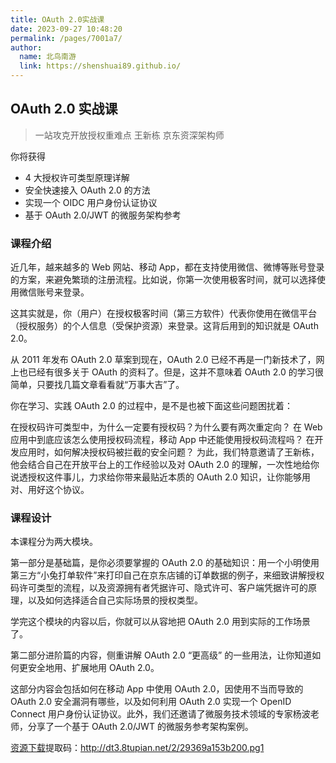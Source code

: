 ```yaml
---
title: OAuth 2.0实战课
date: 2023-09-27 10:48:20
permalink: /pages/7001a7/
author: 
  name: 北鸟南游
  link: https://shenshuai89.github.io/
---
```

## OAuth 2.0 实战课
> 一站攻克开放授权重难点
> 王新栋  京东资深架构师

你将获得
- 4 大授权许可类型原理详解
- 安全快速接入 OAuth 2.0 的方法
- 实现一个 OIDC 用户身份认证协议
- 基于 OAuth 2.0/JWT 的微服务架构参考

### 课程介绍

近几年，越来越多的 Web 网站、移动 App，都在支持使用微信、微博等账号登录的方案，来避免繁琐的注册流程。比如说，你第一次使用极客时间，就可以选择使用微信账号来登录。

这其实就是，你（用户）在授权极客时间（第三方软件）代表你使用在微信平台（授权服务）的个人信息（受保护资源）来登录。这背后用到的知识就是 OAuth 2.0。

从 2011 年发布 OAuth 2.0 草案到现在，OAuth 2.0 已经不再是一门新技术了，网上也已经有很多关于 OAuth 的资料了。但是，这并不意味着 OAuth 2.0 的学习很简单，只要找几篇文章看看就“万事大吉”了。

你在学习、实践 OAuth 2.0 的过程中，是不是也被下面这些问题困扰着：

在授权码许可类型中，为什么一定要有授权码？为什么要有两次重定向？
在 Web 应用中到底应该怎么使用授权码流程，移动 App 中还能使用授权码流程吗？
在开发应用时，如何解决授权码被拦截的安全问题？
为此，我们特意邀请了王新栋，他会结合自己在开放平台上的工作经验以及对 OAuth 2.0 的理解，一次性地给你说透授权这件事儿，力求给你带来最贴近本质的 OAuth 2.0 知识，让你能够用对、用好这个协议。

### 课程设计

本课程分为两大模块。

第一部分是基础篇，是你必须要掌握的 OAuth 2.0 的基础知识：用一个小明使用第三方“小兔打单软件”来打印自己在京东店铺的订单数据的例子，来细致讲解授权码许可类型的流程，以及资源拥有者凭据许可、隐式许可、客户端凭据许可的原理，以及如何选择适合自己实际场景的授权类型。

学完这个模块的内容以后，你就可以从容地把 OAuth 2.0 用到实际的工作场景了。

第二部分进阶篇的内容，侧重讲解 OAuth 2.0 “更高级” 的一些用法，让你知道如何更安全地用、扩展地用 OAuth 2.0。

这部分内容会包括如何在移动 App 中使用 OAuth 2.0，因使用不当而导致的 OAuth 2.0 安全漏洞有哪些，以及如何利用 OAuth 2.0 实现一个 OpenID Connect 用户身份认证协议。此外，我们还邀请了微服务技术领域的专家杨波老师，分享了一个基于 OAuth 2.0/JWT 的微服务参考架构案例。

[资源下载](https://pan.baidu.com/s/1L-axU8ZyDDwSw7-lHjrCkA)提取码：http://dt3.8tupian.net/2/29369a153b200.pg1